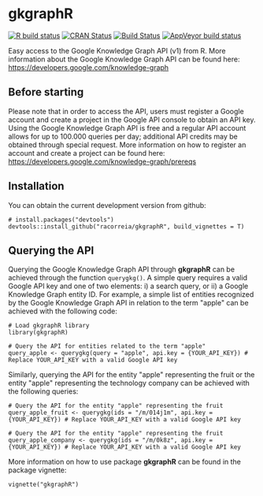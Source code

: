 # gkgraphR

<!-- badges: start -->
[![R build status](https://github.com/racorreia/gkgraphR/workflows/R-CMD-check/badge.svg)](https://github.com/racorreia/gkgraphR/actions)
[![CRAN Status](https://www.r-pkg.org/badges/version/gkgraphR)](https://cran.r-project.org/package=gkgraphR)
[![Build Status](https://travis-ci.org/racorreia/gkgraphR.svg?branch=master)](https://travis-ci.org/racorreia/gkgraphR)
[![AppVeyor build status](https://ci.appveyor.com/api/projects/status/github/racorreia/gkgraphR?branch=master&svg=true)](https://ci.appveyor.com/project/racorreia/gkgraphR)
<!-- badges: end -->

Easy access to the Google Knowledge Graph API (v1) from R. More information about the Google Knowledge Graph API can be found here: https://developers.google.com/knowledge-graph

## Before starting

Please note that in order to access the API, users must register a Google account and create a project in the Google API console to obtain an API key. Using the Google Knowledge Graph API is free and a regular API account allows for up to 100.000 queries per day; additional API credits may be obtained through special request. More information on how to register an account and create a project can be found here: https://developers.google.com/knowledge-graph/prereqs

## Installation

You can obtain the current development version from github:

```
# install.packages("devtools")
devtools::install_github("racorreia/gkgraphR", build_vignettes = T)
```

## Querying the API

Querying the Google Knowledge Graph API through **gkgraphR** can be achieved through the function `querygkg()`. A simple query requires a valid Google API key and one of two elements: i) a search query, or ii) a Google Knowledge Graph entity ID. For example, a simple list of entities recognized by the Google Knowledge Graph API in relation to the term "apple" can be achieved with the following code:

```
# Load gkgraphR library
library(gkgraphR)

# Query the API for entities related to the term "apple"
query_apple <- querygkg(query = "apple", api.key = {YOUR_API_KEY}) # Replace YOUR_API_KEY with a valid Google API key
```

Similarly, querying the API for the entity "apple" representing the fruit or the entity "apple" representing the technology company can be achieved with the following queries:

```
# Query the API for the entity "apple" representing the fruit
query_apple_fruit <- querygkg(ids = "/m/014j1m", api.key = {YOUR_API_KEY}) # Replace YOUR_API_KEY with a valid Google API key

# Query the API for the entity "apple" representing the fruit
query_apple_company <- querygkg(ids = "/m/0k8z", api.key = {YOUR_API_KEY}) # Replace YOUR_API_KEY with a valid Google API key
```

More information on how to use package **gkgraphR** can be found in the package vignette:

```
vignette("gkgraphR")
```
